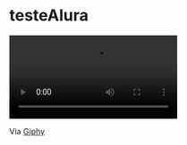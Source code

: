 # testeAlura

![Giphy Interstellar]([https://media.giphy.com/media/JSXbRDwJnDTEx94li6/giphy.gif](https://svs.gsfc.nasa.gov/vis/a020000/a020200/a020299/PSP_EarthSunHelioPause_H264_4k_60fps.mp4)https://svs.gsfc.nasa.gov/vis/a020000/a020200/a020299/PSP_EarthSunHelioPause_H264_4k_60fps.mp4)

Via [Giphy](https://giphy.com/gifs/nasa-interstellar-space-heliopause-JSXbRDwJnDTEx94li6)

